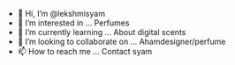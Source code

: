 - 👋 Hi, I’m @lekshmisyam
- 👀 I’m interested in ... Perfumes
- 🌱 I’m currently learning ... About digital scents 
- 💞️ I’m looking to collaborate on ... Ahamdesigner/perfume
- 📫 How to reach me ... Contact syam

<!---
lekshmisyam/lekshmisyam is a ✨ special ✨ repository because its `README.md` (this file) appears on your GitHub profile.
You can click the Preview link to take a look at your changes.
--->

